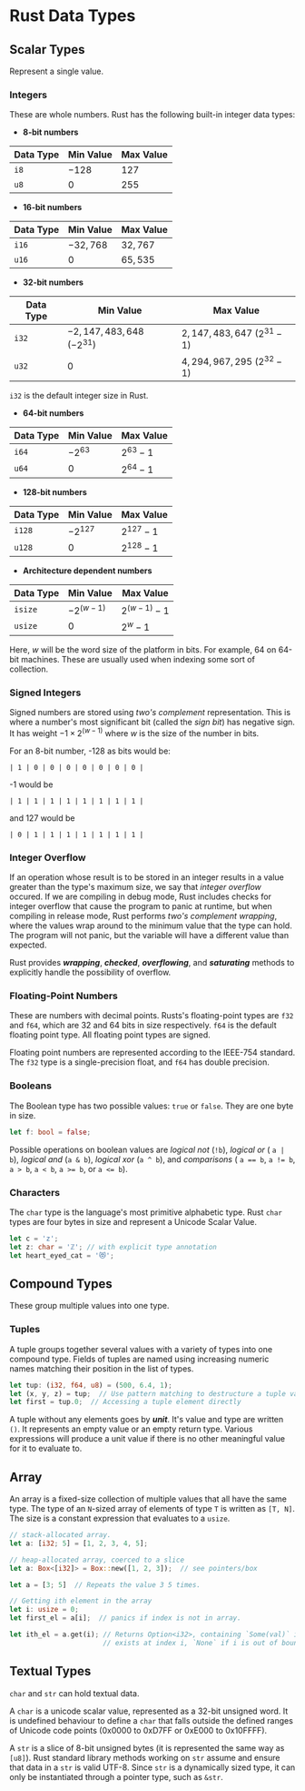 # Rust Data Types

## Scalar Types

Represent a single value.

### Integers

These are whole numbers. Rust has the following built-in integer data types:

* **8-bit numbers**

| Data Type | Min Value | Max Value |
|-----------|-----------|-----------|
| `i8`      |    $-128$ |     $127$ |
| `u8`      |       $0$ |     $255$ |

* **16-bit numbers**

| Data Type | Min Value | Max Value |
|-----------|-----------|-----------|
| `i16`     | $-32,768$ |  $32,767$ |
| `u16`     |       $0$ |  $65,535$ |

* **32-bit numbers**

| Data Type |           Min Value          |           Max Value           |
|-----------|------------------------------|-------------------------------|
| `i32`     | $-2,147,483,648$ ($-2^{31}$) |  $2,147,483,647$ ($2^{31}-1$) |
| `u32`     |                          $0$ |  $4,294,967,295$ ($2^{32}-1$) |

`i32` is the default integer size in Rust.

* **64-bit numbers**

| Data Type |  Min Value  |  Max Value  |
|-----------|-------------|-------------|
| `i64`     |   $-2^{63}$ |  $2^{63}-1$ |
| `u64`     |         $0$ |  $2^{64}-1$ |

* **128-bit numbers**

| Data Type | Min Value |  Max Value  |
|-----------|-----------|-------------|
|    `i128` |$-2^{127}$ | $2^{127}-1$ |
|    `u128` |       $0$ | $2^{128}-1$ |

* **Architecture dependent numbers**

| Data Type |   Min Value  |   Max Value   |
|-----------|--------------|---------------|
|   `isize` | $-2^{(w-1)}$ | $2^{(w-1)}-1$ |
|   `usize` |          $0$ |     $2^{w}-1$ |

Here, ${w}$ will be the word size of the platform in bits. For example, 64 on
64-bit machines. These are usually used when indexing some sort of collection.

### Signed Integers

Signed numbers are stored using *two's complement* representation. This is 
where a number's most significant bit (called the *sign bit*) has negative sign. 
It has weight $-1 \times 2^{(w - 1)}$ where ${w}$ is the size of the number in 
bits.

For an 8-bit number, -128 as bits would be:

```
| 1 | 0 | 0 | 0 | 0 | 0 | 0 | 0 |
```

-1 would be

```
| 1 | 1 | 1 | 1 | 1 | 1 | 1 | 1 |
```

and 127 would be

```
| 0 | 1 | 1 | 1 | 1 | 1 | 1 | 1 |
```

### Integer Overflow

If an operation whose result is to be stored in an integer results in a value
greater than the type's maximum size, we say that *integer overflow* occured.
If we are compiling in debug mode, Rust includes checks for integer overflow
that cause the program to panic at runtime, but when compiling in release mode,
Rust performs *two's complement wrapping*, where the values wrap around to the 
minimum value that the type can hold. The program will not panic, but the 
variable will have a different value than expected.

Rust provides ***wrapping***, ***checked***, ***overflowing***, and 
***saturating*** methods to explicitly handle the possibility of overflow.

### Floating-Point Numbers

These are numbers with decimal points. Rusts's floating-point types are `f32`
and `f64`, which are 32 and 64 bits in size respectively. `f64` is the default
floating point type. All floating point types are signed.

Floating point numbers are represented according to the IEEE-754 standard. The
`f32` type is a single-precision float, and `f64` has double precision.

### Booleans

The Boolean type has two possible values: `true` or `false`. They are one byte
in size.

```rust
let f: bool = false;
```

Possible operations on boolean values are *logical not* (`!b`), *logical or* (
`a | b`), *logical and* (`a & b`), *logical xor* (`a ^ b`), and *comparisons* (
`a == b`, `a != b`, `a > b`, `a < b`, `a >= b`, or `a <= b`).

### Characters

The `char` type is the language's most primitive alphabetic type. Rust `char`
types are four bytes in size and represent a Unicode Scalar Value.

```rust
let c = 'z';
let z: char = 'ℤ'; // with explicit type annotation
let heart_eyed_cat = '😻';
```

## Compound Types

These group multiple values into one type.

### Tuples

A tuple groups together several values with a variety of types into one compound
type. Fields of tuples are named using increasing numeric names matching their
position in the list of types.

```rust
let tup: (i32, f64, u8) = (500, 6.4, 1);
let (x, y, z) = tup;  // Use pattern matching to destructure a tuple value.
let first = tup.0;  // Accessing a tuple element directly
```

A tuple without any elements goes by ***unit***. It's value and type are written
`()`. It represents an empty value or an empty return type. Various expressions
will produce a unit value if there is no other meaningful value for it to
evaluate to.


## Array

An array is a fixed-size collection of multiple values that all have the same
type. The type of an `N`-sized array of elements of type `T` is written as 
`[T, N]`. The size is a constant expression that evaluates to a `usize`.

```rust
// stack-allocated array.
let a: [i32; 5] = [1, 2, 3, 4, 5];

// heap-allocated array, coerced to a slice
let a: Box<[i32]> = Box::new([1, 2, 3]);  // see pointers/box

let a = [3; 5]  // Repeats the value 3 5 times.

// Getting ith element in the array
let i: usize = 0;
let first_el = a[i];  // panics if index is not in array.

let ith_el = a.get(i); // Returns Option<i32>, containing `Some(val)` if a val
                       // exists at index i, `None` if i is out of bounds.
```

## Textual Types

`char` and `str` can hold textual data. 

A `char` is a unicode scalar value, represented as a 32-bit unsigned word. It
is undefined behaviour to define a `char` that falls outside the defined ranges
of Unicode code points (0x0000 to 0xD7FF or 0xE000 to 0x10FFFF).

A `str` is a slice of 8-bit unsigned bytes (it is represented the same way as 
`[u8]`). Rust standard library methods working on `str` assume and ensure that
data in a `str` is valid UTF-8. Since `str` is a dynamically sized type, it can
only be instantiated through a pointer type, such as `&str`.